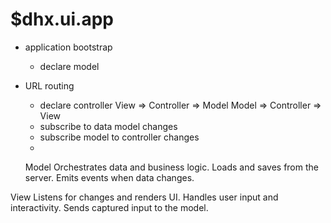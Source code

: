 # $dhx.ui.app

 - application bootstrap
 	- declare model

 - URL routing
 	- declare controller
 		View => Controller => Model
 		Model => Controller => View
 	- subscribe to data model changes
 	- subscribe model to controller changes
 	-


 	Model
Orchestrates data and business logic.
Loads and saves from the server.
Emits events when data changes.

View
Listens for changes and renders UI.
Handles user input and interactivity.
Sends captured input to the model.